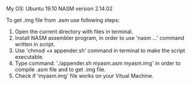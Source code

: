 My OS: Ubuntu 19.10
NASM version 2.14.02

To get .img file from .asm use following steps:
1. Open the current directory with files in terminal.
2. Install NASM assembler program, in order to use 'nasm ...' command written in script.
3. Use 'chmod +x appender.sh' command in terminal to make the script executable.
4. Type command: './appender.sh myasm.asm myasm.img' in order to compile .asm file and to get .img file.
5. Check if 'myasm.img' file works on your Vitual Machine.


